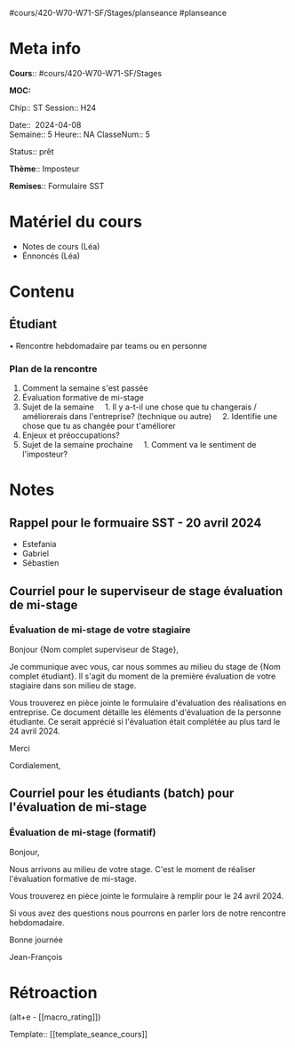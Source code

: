 #cours/420-W70-W71-SF/Stages/planseance #planseance
# Meta info

**Cours**:: #cours/420-W70-W71-SF/Stages 

**MOC:** 

Chip::  <span class="chip cours-3">ST</span> 
Session:: H24

Date::  2024-04-08  
Semaine:: 5
Heure:: <span class="chip na">NA</span>
ClasseNum:: 5

Status:: <span class="chip ready">prêt</span>

**Thème**:: Imposteur

**Remises**:: Formulaire SST

# Matériel du cours
* Notes de cours (Léa)
* Énnoncés (Léa)
# Contenu
## Étudiant
• Rencontre hebdomadaire par teams ou en personne
### Plan de la rencontre
1. Comment la semaine s'est passée
2. Évaluation formative de mi-stage
3. Sujet de la semaine
    1. Il y a-t-il une chose que tu changerais / améliorerais dans l'entreprise? (technique ou autre)
    2. Identifie une chose que tu as changée pour t'améliorer
4. Enjeux et préoccupations?
5. Sujet de la semaine prochaine
    1. Comment va le sentiment de l'imposteur?
# Notes
## Rappel pour le formuaire SST - 20 avril 2024
* Estefania
* Gabriel
* Sébastien
## Courriel pour le superviseur de stage évaluation de mi-stage

### Évaluation de mi-stage de votre stagiaire
Bonjour {Nom complet superviseur de Stage},

Je communique avec vous, car nous sommes au milieu du stage de {Nom complet étudiant}.  Il s'agit du moment de la première évaluation de votre stagiaire dans son milieu de stage.

Vous trouverez en pièce jointe le formulaire d'évaluation des réalisations en entreprise. Ce document détaille les éléments d'évaluation de la personne étudiante. Ce serait apprécié si l'évaluation était complétée au plus tard le 24 avril 2024.

Merci

Cordialement,

## Courriel pour les étudiants (batch) pour l'évaluation de mi-stage

### Évaluation de mi-stage (formatif)
Bonjour,

Nous arrivons au milieu de votre stage. C'est le moment de réaliser l'évaluation formative de mi-stage.

Vous trouverez en pièce jointe le formulaire à remplir pour le 24 avril 2024.

Si vous avez des questions nous pourrons en parler lors de notre rencontre hebdomadaire.

Bonne journée

Jean-François
# Rétroaction
(alt+e - [[macro_rating]])

Template:: [[template_seance_cours]]